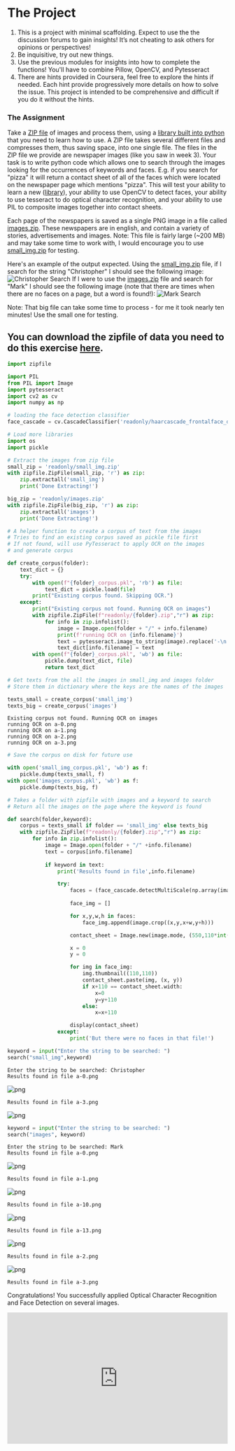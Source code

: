 
# The Project #
1. This is a project with minimal scaffolding. Expect to use the the discussion forums to gain insights! It’s not cheating to ask others for opinions or perspectives!
2. Be inquisitive, try out new things.
3. Use the previous modules for insights into how to complete the functions! You'll have to combine Pillow, OpenCV, and Pytesseract
4. There are hints provided in Coursera, feel free to explore the hints if needed. Each hint provide progressively more details on how to solve the issue. This project is intended to be comprehensive and difficult if you do it without the hints.

### The Assignment ###
Take a [ZIP file](https://en.wikipedia.org/wiki/Zip_(file_format)) of images and process them, using a [library built into python](https://docs.python.org/3/library/zipfile.html) that you need to learn how to use. A ZIP file takes several different files and compresses them, thus saving space, into one single file. The files in the ZIP file we provide are newspaper images (like you saw in week 3). Your task is to write python code which allows one to search through the images looking for the occurrences of keywords and faces. E.g. if you search for "pizza" it will return a contact sheet of all of the faces which were located on the newspaper page which mentions "pizza". This will test your ability to learn a new ([library](https://docs.python.org/3/library/zipfile.html)), your ability to use OpenCV to detect faces, your ability to use tesseract to do optical character recognition, and your ability to use PIL to composite images together into contact sheets.

Each page of the newspapers is saved as a single PNG image in a file called [images.zip](./readonly/images.zip). These newspapers are in english, and contain a variety of stories, advertisements and images. Note: This file is fairly large (~200 MB) and may take some time to work with, I would encourage you to use [small_img.zip](./readonly/small_img.zip) for testing.

Here's an example of the output expected. Using the [small_img.zip](./readonly/small_img.zip) file, if I search for the string "Christopher" I should see the following image:
![Christopher Search](./readonly/small_project.png)
If I were to use the [images.zip](./readonly/images.zip) file and search for "Mark" I should see the following image (note that there are times when there are no faces on a page, but a word is found!):
![Mark Search](./readonly/large_project.png)

Note: That big file can take some time to process - for me it took nearly ten minutes! Use the small one for testing.

## You can download the zipfile of data you need to do this exercise [here](https://drive.google.com/drive/folders/1_NjD9m-NH1ReHYQt9Re7AEDnKIj1mjat).


```python
import zipfile

import PIL
from PIL import Image
import pytesseract
import cv2 as cv
import numpy as np

# loading the face detection classifier
face_cascade = cv.CascadeClassifier('readonly/haarcascade_frontalface_default.xml')

# Load more libraries
import os
import pickle
```


```python
# Extract the images from zip file
small_zip = 'readonly/small_img.zip'
with zipfile.ZipFile(small_zip, 'r') as zip:
    zip.extractall('small_img')
    print('Done Extracting!')

big_zip = 'readonly/images.zip'
with zipfile.ZipFile(big_zip, 'r') as zip:
    zip.extractall('images')
    print('Done Extracting!')
```


```python
# A helper function to create a corpus of text from the images
# Tries to find an existing corpus saved as pickle file first
# If not found, will use PyTesseract to apply OCR on the images
# and generate corpus

def create_corpus(folder):
    text_dict = {}
    try:
        with open(f"{folder}_corpus.pkl", 'rb') as file:
            text_dict = pickle.load(file)
        print("Existing corpus found. Skipping OCR.")
    except:
        print("Existing corpus not found. Running OCR on images")
        with zipfile.ZipFile(f"readonly/{folder}.zip","r") as zip:
            for info in zip.infolist():
                image = Image.open(folder + "/" + info.filename)
                print(f'running OCR on {info.filename}')
                text = pytesseract.image_to_string(image).replace('-\n','')
                text_dict[info.filename] = text
        with open(f"{folder}_corpus.pkl", 'wb') as file:
            pickle.dump(text_dict, file)
            return text_dict
```


```python
# Get texts from the all the images in small_img and images folder
# Store them in dictionary where the keys are the names of the images

texts_small = create_corpus('small_img')
texts_big = create_corpus('images')
```

    Existing corpus not found. Running OCR on images
    running OCR on a-0.png
    running OCR on a-1.png
    running OCR on a-2.png
    running OCR on a-3.png



```python
# Save the corpus on disk for future use

with open('small_img_corpus.pkl', 'wb') as f:
    pickle.dump(texts_small, f)
with open('images_corpus.pkl', 'wb') as f:
    pickle.dump(texts_big, f)
```


```python
# Takes a folder with zipfile with images and a keyword to search
# Return all the images on the page where the keyword is found

def search(folder,keyword):
    corpus = texts_small if folder == 'small_img' else texts_big
    with zipfile.ZipFile(f"readonly/{folder}.zip","r") as zip:
        for info in zip.infolist():
            image = Image.open(folder + "/" +info.filename)
            text = corpus[info.filename]
        
            if keyword in text:
                print('Results found in file',info.filename)

                try:
                    faces = (face_cascade.detectMultiScale(np.array(image),1.4,4)).tolist()
                    
                    face_img = []

                    for x,y,w,h in faces:
                        face_img.append(image.crop((x,y,x+w,y+h)))

                    contact_sheet = Image.new(image.mode, (550,110*int(np.ceil(len(face_img)/5))))

                    x = 0
                    y = 0

                    for img in face_img:
                        img.thumbnail((110,110))
                        contact_sheet.paste(img, (x, y))
                        if x+110 == contact_sheet.width:
                            x=0
                            y=y+110
                        else:
                            x=x+110

                    display(contact_sheet)
                except:
                    print('But there were no faces in that file!')
```


```python
keyword = input("Enter the string to be searched: ")
search("small_img",keyword)
```

    Enter the string to be searched: Christopher
    Results found in file a-0.png



![png](imgs/output_7_1.png)


    Results found in file a-3.png



![png](imgs/output_7_3.png)



```python
keyword = input("Enter the string to be searched: ")
search("images", keyword)
```

    Enter the string to be searched: Mark
    Results found in file a-0.png



![png](imgs/output_8_1.png)


    Results found in file a-1.png



![png](imgs/output_8_3.png)


    Results found in file a-10.png



![png](imgs/output_8_5.png)


    Results found in file a-13.png



![png](imgs/output_8_7.png)


    Results found in file a-2.png



![png](imgs/output_8_9.png)


    Results found in file a-3.png


Congratulations! You successfully applied Optical Character Recognition and Face Detection on several images.

<div>
  <iframe height="300" style="width: 100%;" scrolling="no" title="fireworks" src="https://codepen.io/pdhungana/embed/bGxPwmP?default-tab=html%2Cresult" frameborder="no" loading="lazy" allowtransparency="true" allowfullscreen="true">
  See the Pen <a href="https://codepen.io/pdhungana/pen/bGxPwmP">
  fireworks</a> by Pratik Dhungana (<a href="https://codepen.io/pdhungana">@pdhungana</a>)
  on <a href="https://codepen.io">CodePen</a>.
</iframe>
</div>
